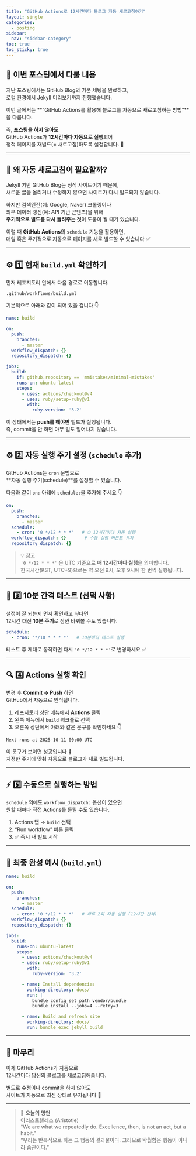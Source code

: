 ```yaml
---
title: "GitHub Actions로 12시간마다 블로그 자동 새로고침하기"
layout: single
categories:
  - posting
sidebar:
  nav: "sidebar-category"
toc: true
toc_sticky: true
---
```


## 📘 이번 포스팅에서 다룰 내용

지난 포스팅에서는 GitHub Blog의 기본 세팅을 완료하고,  
로컬 환경에서 Jekyll 미리보기까지 진행했습니다.  

이번 글에서는 **“GitHub Actions를 활용해 블로그를 자동으로 새로고침하는 방법”**을 다룹니다.  

즉, **포스팅을 하지 않아도**  
GitHub Actions가 **12시간마다 자동으로 실행**되어  
정적 페이지를 재빌드(= 새로고침)하도록 설정합니다. 🚀

---

## 🧩 왜 자동 새로고침이 필요할까?

Jekyll 기반 GitHub Blog는 정적 사이트이기 때문에,  
새로운 글을 올리거나 수정하지 않으면 사이트가 다시 빌드되지 않습니다.  

하지만 검색엔진(예: Google, Naver) 크롤링이나  
외부 데이터 갱신(예: API 기반 콘텐츠)을 위해  
**주기적으로 빌드를 다시 돌려주는 것**이 도움이 될 때가 있습니다.

이럴 때 **GitHub Actions**의 `schedule` 기능을 활용하면,  
매일 혹은 주기적으로 자동으로 페이지를 새로 빌드할 수 있습니다 ✅

---

## ⚙️ 1️⃣ 현재 `build.yml` 확인하기

먼저 레포지토리 안에서 다음 경로로 이동합니다.

```
.github/workflows/build.yml
```

기본적으로 아래와 같이 되어 있을 겁니다 👇

```yaml
name: build

on:
  push:
    branches:
      - master
  workflow_dispatch: {}
  repository_dispatch: {}

jobs:
  build:
    if: github.repository == 'mmistakes/minimal-mistakes'
    runs-on: ubuntu-latest
    steps:
      - uses: actions/checkout@v4
      - uses: ruby/setup-ruby@v1
        with:
          ruby-version: '3.2'
```

이 상태에서는 **push를 해야만** 빌드가 실행됩니다.  
즉, commit을 안 하면 아무 일도 일어나지 않습니다.

---

## ⚙️ 2️⃣ 자동 실행 주기 설정 (`schedule` 추가)

GitHub Actions는 `cron` 문법으로  
**자동 실행 주기(schedule)**를 설정할 수 있습니다.

다음과 같이 `on:` 아래에 `schedule:`을 추가해 주세요 👇

```yaml
on:
  push:
    branches:
      - master
  schedule:
    - cron: '0 */12 * * *'   # ⏱ 12시간마다 자동 실행
  workflow_dispatch: {}       # 수동 실행 버튼도 유지
  repository_dispatch: {}
```

> 💡 참고  
> `'0 */12 * * *'` 은 UTC 기준으로 **매 12시간마다 실행**을 의미합니다.  
> 한국시간(KST, UTC+9)으로는 약 오전 9시, 오후 9시에 한 번씩 실행됩니다.

---

## 🧪 3️⃣ 10분 간격 테스트 (선택 사항)

설정이 잘 되는지 먼저 확인하고 싶다면  
12시간 대신 **10분 주기**로 잠깐 바꿔볼 수도 있습니다.

```yaml
schedule:
  - cron: '*/10 * * * *'   # 10분마다 테스트 실행
```

테스트 후 제대로 동작하면 다시 `'0 */12 * * *'`로 변경하세요 ✅

---

## 🔍 4️⃣ Actions 실행 확인

변경 후 **Commit → Push** 하면  
GitHub에서 자동으로 인식됩니다.

1. 레포지토리 상단 메뉴에서 **Actions** 클릭  
2. 왼쪽 메뉴에서 `build` 워크플로 선택  
3. 오른쪽 상단에서 아래와 같은 문구를 확인하세요 👇

```
Next runs at 2025-10-11 00:00 UTC
```

이 문구가 보이면 성공입니다 🎉  
지정한 주기에 맞춰 자동으로 블로그가 새로 빌드됩니다.

---

## ⚡ 5️⃣ 수동으로 실행하는 방법

`schedule` 외에도 `workflow_dispatch:` 옵션이 있으면  
원할 때마다 직접 Actions를 돌릴 수도 있습니다.

1. Actions 탭 → `build` 선택  
2. “Run workflow” 버튼 클릭  
3. ✅ 즉시 새 빌드 시작

---

## 🧱 최종 완성 예시 (`build.yml`)

```yaml
name: build

on:
  push:
    branches:
      - master
  schedule:
    - cron: '0 */12 * * *'   # 하루 2회 자동 실행 (12시간 간격)
  workflow_dispatch: {}
  repository_dispatch: {}

jobs:
  build:
    runs-on: ubuntu-latest
    steps:
      - uses: actions/checkout@v4
      - uses: ruby/setup-ruby@v1
        with:
          ruby-version: '3.2'

      - name: Install dependencies
        working-directory: docs/
        run: |
          bundle config set path vendor/bundle
          bundle install --jobs=4 --retry=3

      - name: Build and refresh site
        working-directory: docs/
        run: bundle exec jekyll build
```

---

## 🔔 마무리

이제 GitHub Actions가 자동으로  
12시간마다 당신의 블로그를 새로고침해줍니다.  

별도로 수정이나 commit을 하지 않아도  
사이트가 자동으로 최신 상태로 유지됩니다 🚀

---

> 💬 **오늘의 명언**  
> 아리스토텔레스 (Aristotle)  
> “We are what we repeatedly do. Excellence, then, is not an act, but a habit.”  
> “우리는 반복적으로 하는 그 행동의 결과물이다. 그러므로 탁월함은 행동이 아니라 습관이다.”